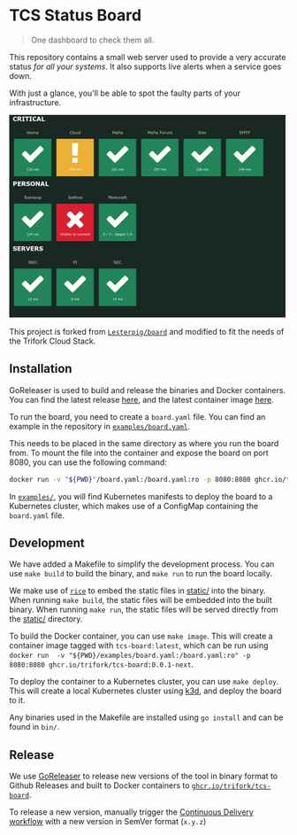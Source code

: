 # TCS Status Board

> One dashboard to check them all.

This repository contains a small web server used to provide a very accurate status *for all your systems*.
It also supports live alerts when a service goes down.

With just a glance, you'll be able to spot the faulty parts of your infrastructure.

![Screenshot](screenshot.png "Screenshot")

This project is forked from [`Lesterpig/board`](https://github.com/Lesterpig/board) and modified to fit the needs of the Trifork Cloud Stack.

## Installation

GoReleaser is used to build and release the binaries and Docker containers.
You can find the latest release [here](https://github.com/trifork/tcs-status/releases), and the latest container image [here](https://github.com/trifork/tcs-status/pkgs/container/tcs-status).

To run the board, you need to create a `board.yaml` file.
You can find an example in the repository in [`examples/board.yaml`](./examples/board.yaml).

This needs to be placed in the same directory as where you run the board from.
To mount the file into the container and expose the board on port 8080, you can use the following command:

```bash
docker run -v "${PWD}"/board.yaml:/board.yaml:ro -p 8080:8080 ghcr.io/trifork/tcs-board:latest
```

In [`examples/`](./examples/), you will find Kubernetes manifests to deploy the board to a Kubernetes cluster, which makes use of a ConfigMap containing the `board.yaml` file.

## Development

We have added a Makefile to simplify the development process.
You can use `make build` to build the binary, and `make run` to run the board locally.

We make use of [`rice`](https://github.com/GeertJohan/go.rice) to embed the static files in [static/](./static/) into the binary.
When running `make build`, the static files will be embedded into the built binary.
When running `make run`, the static files will be served directly from the [static/](./static/) directory.

To build the Docker container, you can use `make image`.
This will create a container image tagged with `tcs-board:latest`, which can be run using `docker run  -v "${PWD}/examples/board.yaml:/board.yaml:ro" -p 8080:8080 ghcr.io/trifork/tcs-board:0.0.1-next`.

To deploy the container to a Kubernetes cluster, you can use `make deploy`.
This will create a local Kubernetes cluster using [k3d](https://k3d.io), and deploy the board to it.

Any binaries used in the Makefile are installed using `go install` and can be found in `bin/`.

## Release

We use [GoReleaser](https://github.com/goreleaser/goreleaser) to release new versions of the tool in binary format to Github Releases and built to Docker containers to [`ghcr.io/trifork/tcs-board`](https://github.com/trifork/tcs-board/pkgs/container/tcs-board).

To release a new version, manually trigger the [Continuous Delivery workflow](https://github.com/trifork/tcs-board/actions/workflows/release.yaml) with a new version in SemVer format (`x.y.z`)
